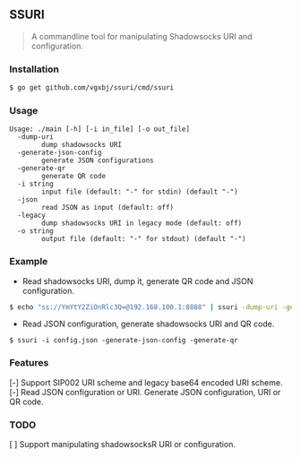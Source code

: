 ## SSURI

> A commandline tool for manipulating Shadowsocks URI and configuration.

### Installation

```sh
$ go get github.com/vgxbj/ssuri/cmd/ssuri
```

### Usage

```
Usage: ./main [-h] [-i in_file] [-o out_file]
  -dump-uri
        dump shadowsocks URI
  -generate-json-config
        generate JSON configurations
  -generate-qr
        generate QR code
  -i string
        input file (default: "-" for stdin) (default "-")
  -json
        read JSON as input (default: off)
  -legacy
        dump shadowsocks URI in legacy mode (default: off)
  -o string
        output file (default: "-" for stdout) (default "-")
```

### Example

- Read shadowsocks URI, dump it, generate QR code and JSON configuration.

```sh
$ echo "ss://YmYtY2ZiOnRlc3Q=@192.168.100.1:8888" | ssuri -dump-uri -generate-json-config -generate-qr
```

- Read JSON configuration, generate shadowsocks URI and QR code.

```
$ ssuri -i config.json -generate-json-config -generate-qr
```

### Features

[-] Support SIP002 URI scheme and legacy base64 encoded URI scheme.
[-] Read JSON configuration or URI. Generate JSON configuration, URI or QR code.

### TODO

[ ] Support manipulating shadowsocksR URI or configuration.